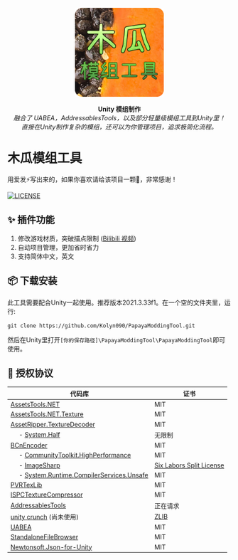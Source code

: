 <p align="center">
  <img src="./images/Untitled13_20250804203827_1024x1024x32.png" alt="木瓜模组工具" width="200" height="200">
</p>

<p align="center">
  <b>Unity 模组制作</b><br>
  <i>融合了 UABEA，AddressablesTools，以及部分轻量级模组工具到Unity里！<br/> 直接在Unity制作复杂的模组，还可以为你管理项目，追求极简化流程。</i>
</p>

# 木瓜模组工具
用爱发⚡写出来的，如果你喜欢请给该项目一颗🌟，非常感谢！

<a href="https://github.com/kolyn090/PapayaModdingTool/blob/main/LICENSE">
  <img src="https://img.shields.io/github/license/kolyn090/papayamoddingtool.svg" alt="LICENSE">
</a>


## ✨ 插件功能
1. 修改游戏材质，突破描点限制 ([Bilibili 视频](https://www.bilibili.com/video/BV1oTN7zuEm3/?share_source=copy_web&vd_source=7386bc2c7dbfc678277dc2383823cbbb))
2. 自动项目管理，更加省时省力
3. 支持简体中文，英文

## 📦 下载安装
此工具需要配合Unity一起使用。推荐版本2021.3.33f1。在一个空的文件夹里，运行:
```
git clone https://github.com/Kolyn090/PapayaModdingTool.git
```
然后在Unity里打开`[你的保存路径]\PapayaModdingTool\PapayaModdingTool`即可使用。

## 📄 授权协议

| **代码库** | **证书** |
| ---- | ---- |
| [AssetsTools.NET](https://github.com/nesrak1/AssetsTools.NET) | MIT |
| [AssetsTools.NET.Texture](https://github.com/nesrak1/AssetsTools.NET/tree/main/AssetsTools.NET.Texture) | MIT |
| [AssetRipper.TextureDecoder](https://github.com/AssetRipper/TextureDecoder) | MIT |
| &nbsp;&nbsp;&nbsp;&nbsp; - [System.Half](https://gist.github.com/vermorel/1d5c0212752b3e611faf84771ad4ff0d) | 无限制 |
| [BCnEncoder](https://github.com/Nominom/BCnEncoder.NET) | MIT |
| &nbsp;&nbsp;&nbsp;&nbsp; - [CommunityToolkit.HighPerformance](https://www.nuget.org/packages/CommunityToolkit.HighPerformance/) | MIT |
| &nbsp;&nbsp;&nbsp;&nbsp; - [ImageSharp](https://github.com/SixLabors/ImageSharp?tab=readme-ov-file) | [Six Labors Split License](https://github.com/SixLabors/ImageSharp?tab=License-1-ov-file) |
| &nbsp;&nbsp;&nbsp;&nbsp; - [System.Runtime.CompilerServices.Unsafe](https://www.nuget.org/packages/system.runtime.compilerservices.unsafe/) | MIT |
| [PVRTexLib](https://github.com/YingFengTingYu/PVRTexLib.NET) | MIT |
| [ISPCTextureCompressor](https://github.com/GameTechDev/ISPCTextureCompressor) | MIT |
| [AddressablesTools](https://github.com/nesrak1/AddressablesTools) | 正在请求 |
| [unity crunch](https://github.com/Unity-Technologies/crunch/tree/unity) (尚未使用) | [ZLIB](https://github.com/Unity-Technologies/crunch/tree/unity?tab=License-1-ov-file) |
| [UABEA](https://github.com/nesrak1/UABEA) | MIT |
| [StandaloneFileBrowser](https://github.com/gkngkc/UnityStandaloneFileBrowser) | MIT |
| [Newtonsoft.Json-for-Unity](https://github.com/applejag/Newtonsoft.Json-for-Unity) | MIT |
